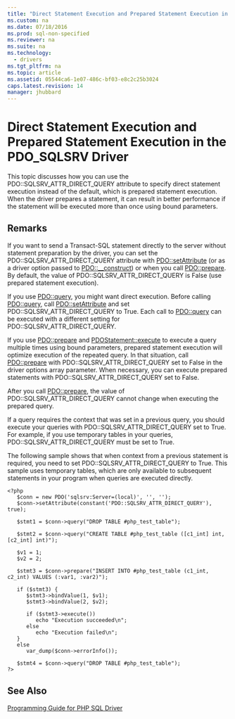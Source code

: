 ```yaml
---
title: "Direct Statement Execution and Prepared Statement Execution in the PDO_SQLSRV Driver"
ms.custom: na
ms.date: 07/18/2016
ms.prod: sql-non-specified
ms.reviewer: na
ms.suite: na
ms.technology: 
  - drivers
ms.tgt_pltfrm: na
ms.topic: article
ms.assetid: 05544ca6-1e07-486c-bf03-e8c2c25b3024
caps.latest.revision: 14
manager: jhubbard
---
```

# Direct Statement Execution and Prepared Statement Execution in the PDO_SQLSRV Driver
This topic discusses how you can use the PDO::SQLSRV_ATTR_DIRECT_QUERY attribute to specify direct statement execution instead of the default, which is prepared statement execution.  When the driver prepares a statement, it can result in better performance if the statement will be executed more than once using bound parameters.  
  
## Remarks  
If you want to send a  Transact\-SQL  statement directly to the server without statement preparation by the driver, you can set the PDO::SQLSRV_ATTR_DIRECT_QUERY attribute with [PDO::setAttribute](../Topic/PDO::setAttribute.md) (or as a driver option passed to [PDO::__construct](../Topic/PDO::__construct.md)) or when you call [PDO::prepare](../Topic/PDO::prepare.md). By default, the value of PDO::SQLSRV_ATTR_DIRECT_QUERY is False (use prepared statement execution).  
  
If you use [PDO::query](../Topic/PDO::query.md), you might want direct execution. Before calling [PDO::query](../Topic/PDO::query.md), call [PDO::setAttribute](../Topic/PDO::setAttribute.md) and set PDO::SQLSRV_ATTR_DIRECT_QUERY to True.  Each call to [PDO::query](../Topic/PDO::query.md) can be executed with a different setting for PDO::SQLSRV_ATTR_DIRECT_QUERY.  
  
If you use [PDO::prepare](../Topic/PDO::prepare.md) and [PDOStatement::execute](../Topic/PDOStatement::execute.md) to execute a query multiple times using bound parameters, prepared statement execution will optimize execution of the repeated query.  In that situation, call [PDO::prepare](../Topic/PDO::prepare.md) with PDO::SQLSRV_ATTR_DIRECT_QUERY set to False in the driver options array parameter. When necessary, you can execute prepared statements with PDO::SQLSRV_ATTR_DIRECT_QUERY set to False.  
  
After you call [PDO::prepare](../Topic/PDO::prepare.md), the value of PDO::SQLSRV_ATTR_DIRECT_QUERY cannot change when executing the prepared query.  
  
If a query requires the context that was set in a previous query, you should execute your queries with PDO::SQLSRV_ATTR_DIRECT_QUERY set to True. For example, if you use temporary tables in your queries, PDO::SQLSRV_ATTR_DIRECT_QUERY must be set to True.  
  
The following sample shows that when context from a previous statement is required, you need to set PDO::SQLSRV_ATTR_DIRECT_QUERY to True.  This sample uses temporary tables, which are only available to subsequent statements in your program when queries are executed directly.  
  
```  
<?php  
   $conn = new PDO('sqlsrv:Server=(local)', '', '');  
   $conn->setAttribute(constant('PDO::SQLSRV_ATTR_DIRECT_QUERY'), true);  
  
   $stmt1 = $conn->query("DROP TABLE #php_test_table");  
  
   $stmt2 = $conn->query("CREATE TABLE #php_test_table ([c1_int] int, [c2_int] int)");  
  
   $v1 = 1;  
   $v2 = 2;  
  
   $stmt3 = $conn->prepare("INSERT INTO #php_test_table (c1_int, c2_int) VALUES (:var1, :var2)");  
  
   if ($stmt3) {  
      $stmt3->bindValue(1, $v1);  
      $stmt3->bindValue(2, $v2);  
  
      if ($stmt3->execute())  
         echo "Execution succeeded\n";       
      else  
         echo "Execution failed\n";  
   }  
   else  
      var_dump($conn->errorInfo());  
  
   $stmt4 = $conn->query("DROP TABLE #php_test_table");  
?>  
```  
  
## See Also  
[Programming Guide for PHP SQL Driver](../content/Programming-Guide-for-PHP-SQL-Driver.md)
  
